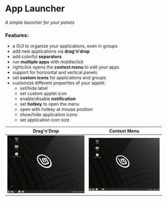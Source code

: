 # App Launcher

_A simple launcher for your panels_

### **Features:**

-   a GUI to organize your applications, even in groups
-   add new applications via **drag'n'drop**
-   add colorful **separators**
-   run **multiple apps** with middleclick
-   rightclick opens the **context menu** to edit your apps
-   support for horizontal and vertical panels
-   set **custom icons** for applications and groups
-   customize different properties of your applet:
    -   set/hide label
    -   set custom applet icon
    -   enable/disable **notification**
    -   set **hotkey** to open the menu
    -   open with hotkey at mouse position
    -   show/hide application icons
    -   set application icon size

|          Drag'n'Drop           |       Context Menu       |
| :----------------------------: | :----------------------: |
| ![Drag'n'Drop Demo][dragndrop] | ![Context Demo][context] |

[dragndrop]: https://raw.githubusercontent.com/mchilli/cinnamon-spices/master/applets/app-launcher%40mchilli/drag'n'drop%20demo.gif
[context]: https://raw.githubusercontent.com/mchilli/cinnamon-spices/master/applets/app-launcher%40mchilli/context%20demo.gif

